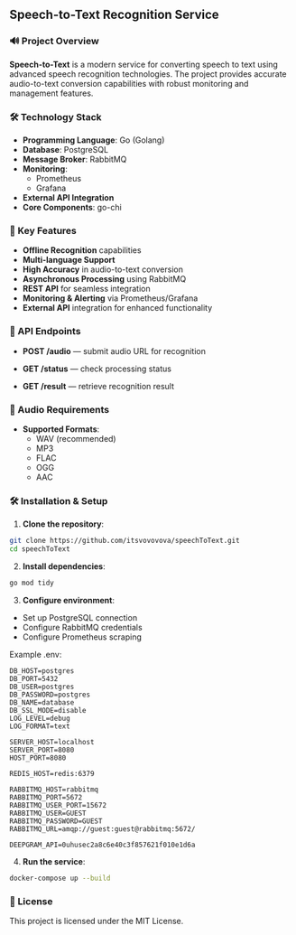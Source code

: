 ## Speech-to-Text Recognition Service

### 🔊 Project Overview

**Speech-to-Text** is a modern service for converting speech to text using advanced speech recognition technologies. The project provides accurate audio-to-text conversion capabilities with robust monitoring and management features.

### 🛠️ Technology Stack

* **Programming Language**: Go (Golang)
* **Database**: PostgreSQL
* **Message Broker**: RabbitMQ
* **Monitoring**:
    * Prometheus
    * Grafana
* **External API Integration**
* **Core Components**:
    go-chi

### 🎯 Key Features

* **Offline Recognition** capabilities
* **Multi-language Support**
* **High Accuracy** in audio-to-text conversion
* **Asynchronous Processing** using RabbitMQ
* **REST API** for seamless integration
* **Monitoring & Alerting** via Prometheus/Grafana
* **External API** integration for enhanced functionality

### 🔗 API Endpoints

* **POST /audio** — submit audio URL for recognition

* **GET /status** — check processing status
* **GET /result** — retrieve recognition result

### 🎯 Audio Requirements

* **Supported Formats**:
    * WAV (recommended)
    * MP3
    * FLAC
    * OGG
    * AAC

### 🛠️ Installation & Setup

1. **Clone the repository**:
```bash
git clone https://github.com/itsvovovova/speechToText.git
cd speechToText
```

2. **Install dependencies**:
```bash
go mod tidy
```

3. **Configure environment**:
* Set up PostgreSQL connection
* Configure RabbitMQ credentials
* Configure Prometheus scraping

Example .env:
```
DB_HOST=postgres
DB_PORT=5432
DB_USER=postgres
DB_PASSWORD=postgres
DB_NAME=database
DB_SSL_MODE=disable
LOG_LEVEL=debug
LOG_FORMAT=text

SERVER_HOST=localhost
SERVER_PORT=8080
HOST_PORT=8080

REDIS_HOST=redis:6379

RABBITMQ_HOST=rabbitmq
RABBITMQ_PORT=5672
RABBITMQ_USER_PORT=15672
RABBITMQ_USER=GUEST
RABBITMQ_PASSWORD=GUEST
RABBITMQ_URL=amqp://guest:guest@rabbitmq:5672/

DEEPGRAM_API=0uhusec2a8c6e40c3f857621f010e1d6a
```
4. **Run the service**:
```bash
docker-compose up --build
```
### 📜 License

This project is licensed under the MIT License.